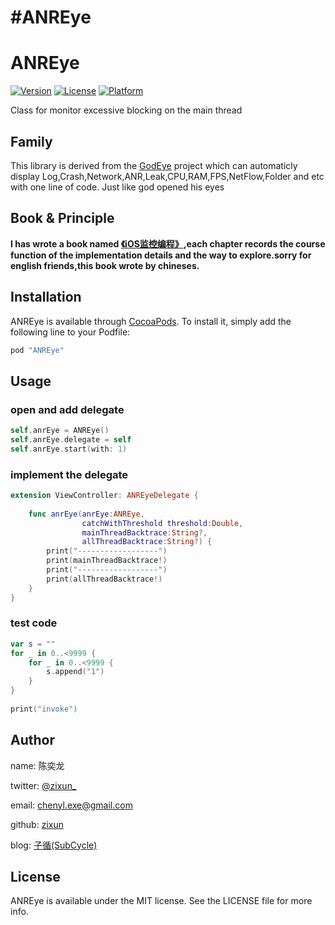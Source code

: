 #ANREye
=======
# ANREye

[![Version](https://img.shields.io/cocoapods/v/Log4G.svg?style=flat)](http://cocoapods.org/pods/ANREye)
[![License](https://img.shields.io/cocoapods/l/Log4G.svg?style=flat)](http://cocoapods.org/pods/ANREye)
[![Platform](https://img.shields.io/cocoapods/p/Log4G.svg?style=flat)](http://cocoapods.org/pods/ANREye)

Class for monitor excessive blocking on the main thread

## Family
This library is derived from the [GodEye](https://github.com/zixun/GodEye) project which can automaticly display Log,Crash,Network,ANR,Leak,CPU,RAM,FPS,NetFlow,Folder and etc with one line of code. Just like god opened his eyes

## Book & Principle

**I has wrote a book named [《iOS监控编程》](https://www.qingdan.us/product/25),each chapter records the course function of the implementation details and the way to explore.sorry for english friends,this book wrote by chineses.**


## Installation

ANREye is available through [CocoaPods](http://cocoapods.org). To install
it, simply add the following line to your Podfile:

```ruby
pod "ANREye"
```

## Usage
### open and add delegate

```swift
self.anrEye = ANREye()
self.anrEye.delegate = self
self.anrEye.start(with: 1)
```

### implement the delegate

```swift
extension ViewController: ANREyeDelegate {
    
    func anrEye(anrEye:ANREye,
                catchWithThreshold threshold:Double,
                mainThreadBacktrace:String?,
                allThreadBacktrace:String?) {
        print("------------------")
        print(mainThreadBacktrace!)
        print("------------------")
        print(allThreadBacktrace!)
    }
}
```

### test code
```swift
var s = ""
for _ in 0..<9999 {
    for _ in 0..<9999 {
        s.append("1")
    }
}
    
print("invoke")
```

## Author

name: 陈奕龙

twitter: [@zixun_](https://twitter.com/zixun_)

email: chenyl.exe@gmail.com

github: [zixun](https://github.com/zixun)

blog: [子循(SubCycle)](http://zixun.github.io/)

## License

ANREye is available under the MIT license. See the LICENSE file for more info.
